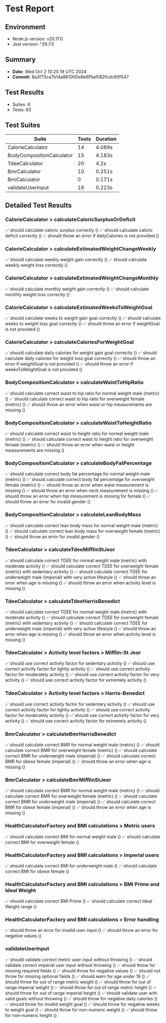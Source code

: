 # Test Report

## Environment
- Node.js version: v20.17.0
- Jest version: ^29.7.0

## Summary
- **Date:** Wed Oct  2 10:25:19 UTC 2024
- **Commit:** 8a3f73ca7b14a881000e8e6f5af082fcdc60f547

## Test Results
- Suites: 6
- Tests: 83

## Test Suites

| Suite | Tests | Duration |
|-------|-------|----------|
| CalorieCalculator | 14 | 4.089s |
| BodyCompositionCalculator | 15 | 4.183s |
| TdeeCalculator | 20 | 4.2s |
| BmrCalculator | 10 | 0.251s |
| BmiCalculator | 0 | 0.171s |
| validateUserInput | 16 | 0.223s |

## Detailed Test Results


### CalorieCalculator &gt; calculateCaloricSurplusOrDeficit
✅ should calculate caloric surplus correctly ()
✅ should calculate caloric deficit correctly ()
✅ should throw an error if dailyCalories is not provided ()

### CalorieCalculator &gt; calculateEstimatedWeightChangeWeekly
✅ should calculate weekly weight gain correctly ()
✅ should calculate weekly weight loss correctly ()

### CalorieCalculator &gt; calculateEstimatedWeightChangeMonthly
✅ should calculate monthly weight gain correctly ()
✅ should calculate monthly weight loss correctly ()

### CalorieCalculator &gt; calculateEstimatedWeeksToWeightGoal
✅ should calculate weeks to weight gain goal correctly ()
✅ should calculate weeks to weight loss goal correctly ()
✅ should throw an error if weightGoal is not provided ()

### CalorieCalculator &gt; calculateCaloriesForWeightGoal
✅ should calculate daily calories for weight gain goal correctly ()
✅ should calculate daily calories for weight loss goal correctly ()
✅ should throw an error if weightGoal is not provided ()
✅ should throw an error if weeksToWeightGoal is not provided ()

### BodyCompositionCalculator &gt; calculateWaistToHipRatio
✅ should calculate correct waist to hip ratio for normal weight male (metric) ()
✅ should calculate correct waist to hip ratio for overweight female (metric) ()
✅ should throw an error when waist or hip measurements are missing ()

### BodyCompositionCalculator &gt; calculateWaistToHeightRatio
✅ should calculate correct waist to height ratio for normal weight male (metric) ()
✅ should calculate correct waist to height ratio for overweight female (metric) ()
✅ should throw an error when waist or height measurements are missing ()

### BodyCompositionCalculator &gt; calculateBodyFatPercentage
✅ should calculate correct body fat percentage for normal weight male (metric) ()
✅ should calculate correct body fat percentage for overweight female (metric) ()
✅ should throw an error when waist measurement is missing ()
✅ should throw an error when neck measurement is missing ()
✅ should throw an error when hip measurement is missing for female ()
✅ should throw an error for invalid gender ()

### BodyCompositionCalculator &gt; calculateLeanBodyMass
✅ should calculate correct lean body mass for normal weight male (metric) ()
✅ should calculate correct lean body mass for overweight female (metric) ()
✅ should throw an error for invalid gender ()

### TdeeCalculator &gt; calculateTdeeMifflinStJeor
✅ should calculate correct TDEE for normal weight male (metric) with moderate activity ()
✅ should calculate correct TDEE for overweight female (metric) with sedentary activity ()
✅ should calculate correct TDEE for underweight male (imperial) with very active lifestyle ()
✅ should throw an error when age is missing ()
✅ should throw an error when activity level is missing ()

### TdeeCalculator &gt; calculateTdeeHarrisBenedict
✅ should calculate correct TDEE for normal weight male (metric) with moderate activity ()
✅ should calculate correct TDEE for overweight female (metric) with sedentary activity ()
✅ should calculate correct TDEE for underweight male (imperial) with very active lifestyle ()
✅ should throw an error when age is missing ()
✅ should throw an error when activity level is missing ()

### TdeeCalculator &gt; Activity level factors &gt; Mifflin-St Jeor
✅ should use correct activity factor for sedentary activity ()
✅ should use correct activity factor for lightly activity ()
✅ should use correct activity factor for moderately activity ()
✅ should use correct activity factor for very activity ()
✅ should use correct activity factor for extremely activity ()

### TdeeCalculator &gt; Activity level factors &gt; Harris-Benedict
✅ should use correct activity factor for sedentary activity ()
✅ should use correct activity factor for lightly activity ()
✅ should use correct activity factor for moderately activity ()
✅ should use correct activity factor for very activity ()
✅ should use correct activity factor for extremely activity ()

### BmrCalculator &gt; calculateBmrHarrisBenedict
✅ should calculate correct BMR for normal weight male (metric) ()
✅ should calculate correct BMR for overweight female (metric) ()
✅ should calculate correct BMR for underweight male (imperial) ()
✅ should calculate correct BMR for obese female (imperial) ()
✅ should throw an error when age is missing ()

### BmrCalculator &gt; calculateBmrMifflinStJeor
✅ should calculate correct BMR for normal weight male (metric) ()
✅ should calculate correct BMR for overweight female (metric) ()
✅ should calculate correct BMR for underweight male (imperial) ()
✅ should calculate correct BMR for obese female (imperial) ()
✅ should throw an error when age is missing ()

### HealthCalculatorFactory and BMI calculations &gt; Metric users
✅ should calculate correct BMI for normal weight male ()
✅ should calculate correct BMI for overweight female ()

### HealthCalculatorFactory and BMI calculations &gt; Imperial users
✅ should calculate correct BMI for underweight male ()
✅ should calculate correct BMI for obese female ()

### HealthCalculatorFactory and BMI calculations &gt; BMI Prime and Ideal Weight
✅ should calculate correct BMI Prime ()
✅ should calculate correct Ideal Weight range ()

### HealthCalculatorFactory and BMI calculations &gt; Error handling
✅ should throw an error for invalid user input ()
✅ should throw an error for negative values ()

### validateUserInput
✅ should validate correct metric user input without throwing ()
✅ should validate correct imperial user input without throwing ()
✅ should throw for missing required fields ()
✅ should throw for negative values ()
✅ should not throw for missing optional fields ()
✅ should warn for age under 18 ()
✅ should throw for out of range metric weight ()
✅ should throw for out of range imperial weight ()
✅ should throw for out of range metric height ()
✅ should throw for out of range imperial height ()
✅ should validate user with valid goals without throwing ()
✅ should throw for negative daily calories ()
✅ should throw for invalid weight goal ()
✅ should throw for negative weeks to weight goal ()
✅ should throw for non-numeric weight ()
✅ should throw for non-numeric height ()
